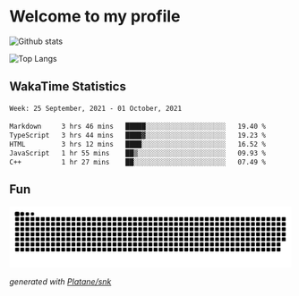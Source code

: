 # Welcome to my profile

![Github stats](https://github-readme-stats.vercel.app/api?username=xinthose&show_icons=true&theme=radical&count_private=true)

![Top Langs](https://github-readme-stats.vercel.app/api/top-langs/?username=xinthose)

## WakaTime Statistics
<!--START_SECTION:waka-->
```text
Week: 25 September, 2021 - 01 October, 2021

Markdown     3 hrs 46 mins   █████░░░░░░░░░░░░░░░░░░░░   19.40 % 
TypeScript   3 hrs 44 mins   ████▓░░░░░░░░░░░░░░░░░░░░   19.23 % 
HTML         3 hrs 12 mins   ████░░░░░░░░░░░░░░░░░░░░░   16.52 % 
JavaScript   1 hr 55 mins    ██▒░░░░░░░░░░░░░░░░░░░░░░   09.93 % 
C++          1 hr 27 mins    ██░░░░░░░░░░░░░░░░░░░░░░░   07.49 % 
```
<!--END_SECTION:waka-->

## Fun
![github contribution grid snake animation](https://raw.githubusercontent.com/xinthose/xinthose/output/github-contribution-grid-snake.svg)

_generated with [Platane/snk](https://github.com/Platane/snk)_

